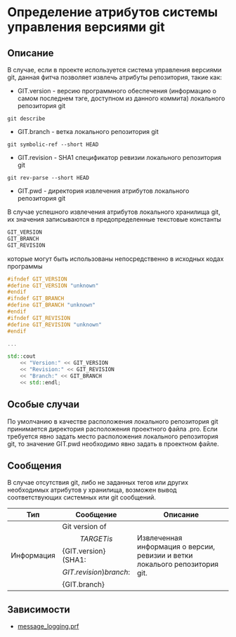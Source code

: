 # Определение атрибутов системы управления версиями git

## Описание

В случае, если в проекте используется система управления версиями git, данная фитча позволяет извлечь атрибуты репозитория, такие как:

* GIT.version - версию программного обеспечения (информацию о самом последнем тэге, доступном из данного коммита) локального репозитория git
```
git describe
```
* GIT.branch - ветка локального репозитория git
```
git symbolic-ref --short HEAD
```
* GIT.revision - SHA1 спецификатор ревизии локального репозитория git
```
git rev-parse --short HEAD
```
* GIT.pwd - директория извлечения атрибутов локального репозитория git

В случае успешного извлечения атрибутов локального хранилища git, их значения записываются в предопределенные текстовые константы

```cpp
GIT_VERSION
GIT_BRANCH
GIT_REVISION
```

которые могут быть использованы непосредственно в исходных кодах программы

```cpp
#ifndef GIT_VERSION
#define GIT_VERSION "unknown"
#endif
#ifndef GIT_BRANCH
#define GIT_BRANCH "unknown"
#endif
#ifndef GIT_REVISION
#define GIT_REVISION "unknown"
#endif

...

std::cout
    << "Version:" << GIT_VERSION
    << "Revision:" << GIT_REVISION
    << "Branch:" << GIT_BRANCH
    << std::endl;

```

## Особые случаи

По умолчанию в качестве расположения локального репозитория git принимается директория расположения проектного файла .pro.
Если требуется явно задать место расположения локального репозитория git, то значение GIT.pwd необходимо явно задать в проектном файле.

## Сообщения

В случае отсутствия git, либо не заданных тегов или других необходимых атрибутов у хранилища, возможен вывод соответствующих системных или git сообщений.

| Тип        | Сообщение | Описание |
|------------|-----------|----------|
| Информация | Git version of $${TARGET} is $${GIT.version} (SHA1: $${GIT.revision}) branch: $${GIT.branch} | Извлеченная информация о версии, ревизии и ветки локалього репозитория git. |

## Зависимости

* [message_logging.prf](message_logging.md)
